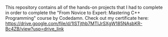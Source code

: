This repository contains all of the hands-on projects that I had to complete in order to complete the "From Novice to Expert: Mastering C++ Programming" course by Codedamn.
Check out my certificate here:
https://drive.google.com/file/d/1lSTjthb7MTIJrSXgW185NAsbKR-Bc4ZB/view?usp=drive_link
